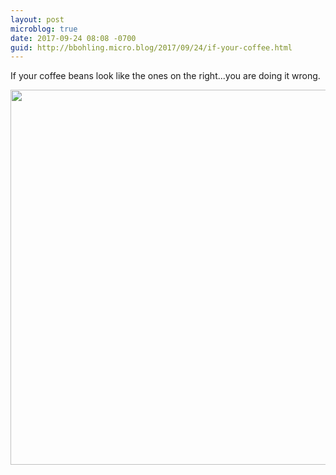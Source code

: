 ```yaml
---
layout: post
microblog: true
date: 2017-09-24 08:08 -0700
guid: http://bbohling.micro.blog/2017/09/24/if-your-coffee.html
---
```

If your coffee beans look like the ones on the right...you are doing it wrong.

<img src="http://micro.brandonbohling.com/uploads/2017/d4f8d5fd36.jpg" width="600" height="600" />
